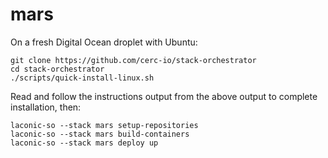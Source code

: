 # mars

On a fresh Digital Ocean droplet with Ubuntu:

```
git clone https://github.com/cerc-io/stack-orchestrator
cd stack-orchestrator
./scripts/quick-install-linux.sh
```
Read and follow the instructions output from the above output to complete installation, then:

```
laconic-so --stack mars setup-repositories
laconic-so --stack mars build-containers
laconic-so --stack mars deploy up
```
